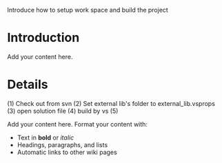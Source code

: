 Introduce how to setup work space and build the project

# Introduction #

Add your content here.


# Details #
(1) Check out from svn
(2) Set external lib's folder to external\_lib.vsprops
(3) open solution file
(4) build by vs
(5)

Add your content here.  Format your content with:
  * Text in **bold** or _italic_
  * Headings, paragraphs, and lists
  * Automatic links to other wiki pages